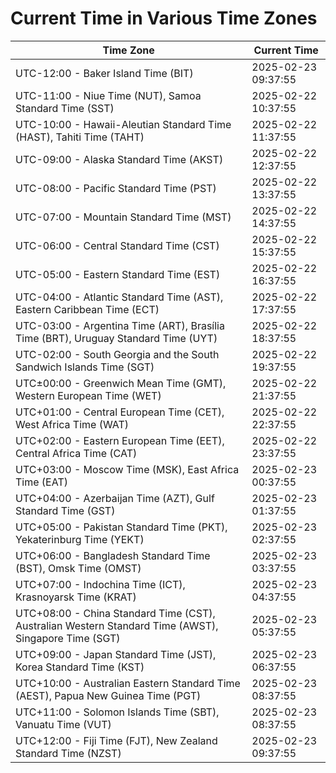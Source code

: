 # Current Time in Various Time Zones

| Time Zone | Current Time |
|-----------|--------------|
| UTC-12:00 - Baker Island Time (BIT) | 2025-02-23 09:37:55 |
| UTC-11:00 - Niue Time (NUT), Samoa Standard Time (SST) | 2025-02-22 10:37:55 |
| UTC-10:00 - Hawaii-Aleutian Standard Time (HAST), Tahiti Time (TAHT) | 2025-02-22 11:37:55 |
| UTC-09:00 - Alaska Standard Time (AKST) | 2025-02-22 12:37:55 |
| UTC-08:00 - Pacific Standard Time (PST) | 2025-02-22 13:37:55 |
| UTC-07:00 - Mountain Standard Time (MST) | 2025-02-22 14:37:55 |
| UTC-06:00 - Central Standard Time (CST) | 2025-02-22 15:37:55 |
| UTC-05:00 - Eastern Standard Time (EST) | 2025-02-22 16:37:55 |
| UTC-04:00 - Atlantic Standard Time (AST), Eastern Caribbean Time (ECT) | 2025-02-22 17:37:55 |
| UTC-03:00 - Argentina Time (ART), Brasília Time (BRT), Uruguay Standard Time (UYT) | 2025-02-22 18:37:55 |
| UTC-02:00 - South Georgia and the South Sandwich Islands Time (SGT) | 2025-02-22 19:37:55 |
| UTC±00:00 - Greenwich Mean Time (GMT), Western European Time (WET) | 2025-02-22 21:37:55 |
| UTC+01:00 - Central European Time (CET), West Africa Time (WAT) | 2025-02-22 22:37:55 |
| UTC+02:00 - Eastern European Time (EET), Central Africa Time (CAT) | 2025-02-22 23:37:55 |
| UTC+03:00 - Moscow Time (MSK), East Africa Time (EAT) | 2025-02-23 00:37:55 |
| UTC+04:00 - Azerbaijan Time (AZT), Gulf Standard Time (GST) | 2025-02-23 01:37:55 |
| UTC+05:00 - Pakistan Standard Time (PKT), Yekaterinburg Time (YEKT) | 2025-02-23 02:37:55 |
| UTC+06:00 - Bangladesh Standard Time (BST), Omsk Time (OMST) | 2025-02-23 03:37:55 |
| UTC+07:00 - Indochina Time (ICT), Krasnoyarsk Time (KRAT) | 2025-02-23 04:37:55 |
| UTC+08:00 - China Standard Time (CST), Australian Western Standard Time (AWST), Singapore Time (SGT) | 2025-02-23 05:37:55 |
| UTC+09:00 - Japan Standard Time (JST), Korea Standard Time (KST) | 2025-02-23 06:37:55 |
| UTC+10:00 - Australian Eastern Standard Time (AEST), Papua New Guinea Time (PGT) | 2025-02-23 08:37:55 |
| UTC+11:00 - Solomon Islands Time (SBT), Vanuatu Time (VUT) | 2025-02-23 08:37:55 |
| UTC+12:00 - Fiji Time (FJT), New Zealand Standard Time (NZST) | 2025-02-23 09:37:55 |
